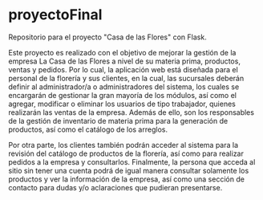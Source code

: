 # proyectoFinal
Repositorio para el proyecto "Casa de las Flores" con Flask.

Este proyecto es realizado con el objetivo de mejorar la gestión de la empresa La Casa de las Flores a nivel de su materia prima, productos, ventas y pedidos. Por lo cual, la aplicación web está diseñada para el personal de la florería y sus clientes, en la cual, las sucursales deberán definir al administrador/a o administradores del sistema, los cuales se encargarán de gestionar la gran mayoría de los módulos, así como el agregar, modificar o eliminar los usuarios de tipo trabajador, quienes realizarán las ventas de la empresa. Además de ello, son los responsables de la gestión de inventario de materia prima para la generación de productos, así como el catálogo de los arreglos.

Por otra parte, los clientes también podrán acceder al sistema para la revisión del catálogo de productos de la florería, así como para realizar pedidos a la empresa y consultarlos. Finalmente, la persona que acceda al sitio sin tener una cuenta podrá de igual manera consultar solamente los productos y ver la información de la empresa, así como una sección de contacto para dudas y/o aclaraciones que pudieran presentarse.


